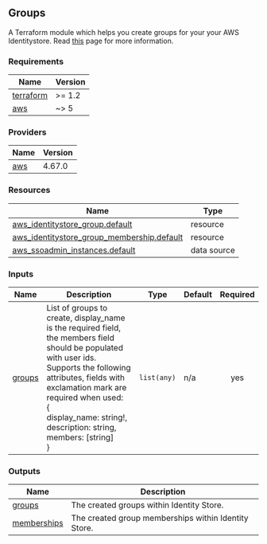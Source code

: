 ## Groups
A Terraform module which helps you create groups for your your AWS Identitystore. Read [this](https://docs.aws.amazon.com/singlesignon/latest/userguide/what-is.html) page for more information.



### Requirements

| Name | Version |
|------|---------|
| <a name="requirement_terraform"></a> [terraform](#requirement\_terraform) | >= 1.2 |
| <a name="requirement_aws"></a> [aws](#requirement\_aws) | ~> 5 |

### Providers

| Name | Version |
|------|---------|
| <a name="provider_aws"></a> [aws](#provider\_aws) | 4.67.0 |

### Resources

| Name | Type |
|------|------|
| [aws_identitystore_group.default](https://registry.terraform.io/providers/hashicorp/aws/latest/docs/resources/identitystore_group) | resource |
| [aws_identitystore_group_membership.default](https://registry.terraform.io/providers/hashicorp/aws/latest/docs/resources/identitystore_group_membership) | resource |
| [aws_ssoadmin_instances.default](https://registry.terraform.io/providers/hashicorp/aws/latest/docs/data-sources/ssoadmin_instances) | data source |

### Inputs

| Name | Description | Type | Default | Required |
|------|-------------|------|---------|:--------:|
| <a name="input_groups"></a> [groups](#input\_groups) | List of groups to create, display\_name is the required field, the members field should be populated with user ids.<br>  Supports the following attributes, fields with exclamation mark are required when used:<br>  {<br>    display\_name: string!,<br>    description: string,<br>    members: [string]<br>  } | `list(any)` | n/a | yes |

### Outputs

| Name | Description |
|------|-------------|
| <a name="output_groups"></a> [groups](#output\_groups) | The created groups within Identity Store. |
| <a name="output_memberships"></a> [memberships](#output\_memberships) | The created group memberships within Identity Store. |

